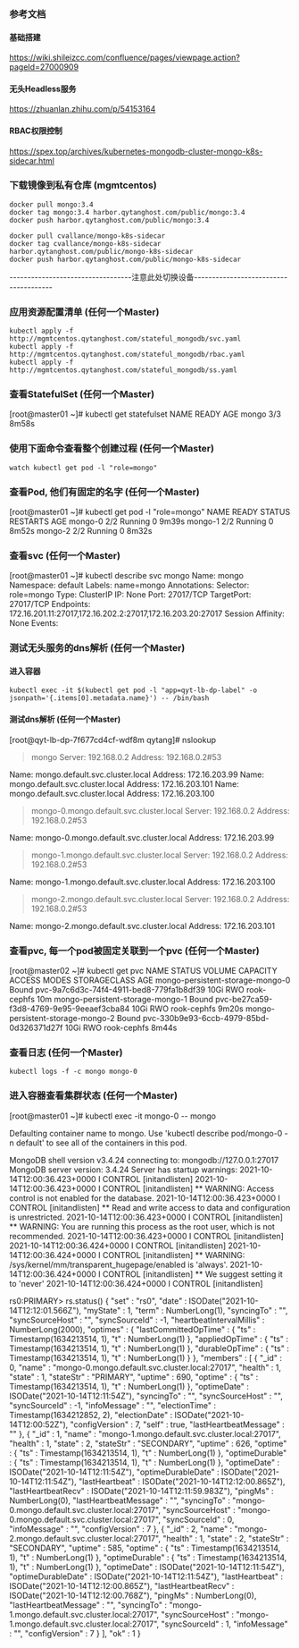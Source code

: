 ### 参考文档
#### 基础搭建
https://wiki.shileizcc.com/confluence/pages/viewpage.action?pageId=27000909

#### 无头Headless服务
https://zhuanlan.zhihu.com/p/54153164

#### RBAC权限控制
https://spex.top/archives/kubernetes-mongodb-cluster-mongo-k8s-sidecar.html

### 下载镜像到私有仓库 (mgmtcentos)
```shell script
docker pull mongo:3.4
docker tag mongo:3.4 harbor.qytanghost.com/public/mongo:3.4
docker push harbor.qytanghost.com/public/mongo:3.4

docker pull cvallance/mongo-k8s-sidecar
docker tag cvallance/mongo-k8s-sidecar harbor.qytanghost.com/public/mongo-k8s-sidecar
docker push harbor.qytanghost.com/public/mongo-k8s-sidecar

```

----------------------------------注意此处切换设备--------------------------------------

### 应用资源配置清单 (任何一个Master)
```shell script
kubectl apply -f http://mgmtcentos.qytanghost.com/stateful_mongodb/svc.yaml
kubectl apply -f http://mgmtcentos.qytanghost.com/stateful_mongodb/rbac.yaml
kubectl apply -f http://mgmtcentos.qytanghost.com/stateful_mongodb/ss.yaml

```

### 查看StatefulSet (任何一个Master)
[root@master01 ~]# kubectl get statefulset
NAME    READY   AGE
mongo   3/3     8m58s

### 使用下面命令查看整个创建过程 (任何一个Master)
```shell
watch kubectl get pod -l "role=mongo"

```

### 查看Pod, 他们有固定的名字 (任何一个Master)
[root@master01 ~]# kubectl get pod -l "role=mongo"
NAME      READY   STATUS    RESTARTS   AGE
mongo-0   2/2     Running   0          9m39s
mongo-1   2/2     Running   0          8m52s
mongo-2   2/2     Running   0          8m32s


### 查看svc (任何一个Master)
[root@master01 ~]# kubectl describe svc mongo
Name:              mongo
Namespace:         default
Labels:            name=mongo
Annotations:       Selector:  role=mongo
Type:              ClusterIP
IP:                None
Port:              <unset>  27017/TCP
TargetPort:        27017/TCP
Endpoints:         172.16.201.11:27017,172.16.202.2:27017,172.16.203.20:27017
Session Affinity:  None
Events:            <none>

### 测试无头服务的dns解析 (任何一个Master)
#### 进入容器
```shell script
kubectl exec -it $(kubectl get pod -l "app=qyt-lb-dp-label" -o jsonpath='{.items[0].metadata.name}') -- /bin/bash

```

#### 测试dns解析 (任何一个Master)
[root@qyt-lb-dp-7f677cd4cf-wdf8m qytang]# nslookup
> mongo
Server:         192.168.0.2
Address:        192.168.0.2#53

Name:   mongo.default.svc.cluster.local
Address: 172.16.203.99
Name:   mongo.default.svc.cluster.local
Address: 172.16.203.101
Name:   mongo.default.svc.cluster.local
Address: 172.16.203.100

> mongo-0.mongo.default.svc.cluster.local
Server:         192.168.0.2
Address:        192.168.0.2#53

Name:   mongo-0.mongo.default.svc.cluster.local
Address: 172.16.203.99

> mongo-1.mongo.default.svc.cluster.local
Server:         192.168.0.2
Address:        192.168.0.2#53

Name:   mongo-1.mongo.default.svc.cluster.local
Address: 172.16.203.100

> mongo-2.mongo.default.svc.cluster.local
Server:         192.168.0.2
Address:        192.168.0.2#53

Name:   mongo-2.mongo.default.svc.cluster.local
Address: 172.16.203.101
>


### 查看pvc, 每一个pod被固定关联到一个pvc (任何一个Master)
[root@master02 ~]# kubectl get pvc
NAME                               STATUS   VOLUME                                     CAPACITY   ACCESS MODES   STORAGECLASS   AGE
mongo-persistent-storage-mongo-0   Bound    pvc-9a7c6d3c-74f4-4911-bed8-779fa1b8df39   10Gi       RWO            rook-cephfs    10m
mongo-persistent-storage-mongo-1   Bound    pvc-be27ca59-f3d8-4769-9e95-9eeaef3cba84   10Gi       RWO            rook-cephfs    9m20s
mongo-persistent-storage-mongo-2   Bound    pvc-330b9e93-6ccb-4979-85bd-0d326371d27f   10Gi       RWO            rook-cephfs    8m44s

### 查看日志 (任何一个Master)
```shell script
kubectl logs -f -c mongo mongo-0
```

### 进入容器查看集群状态 (任何一个Master)
[root@master01 ~]# kubectl exec -it mongo-0 -- mongo

Defaulting container name to mongo.
Use 'kubectl describe pod/mongo-0 -n default' to see all of the containers in this pod.

MongoDB shell version v3.4.24
connecting to: mongodb://127.0.0.1:27017
MongoDB server version: 3.4.24
Server has startup warnings:
2021-10-14T12:00:36.423+0000 I CONTROL  [initandlisten]
2021-10-14T12:00:36.423+0000 I CONTROL  [initandlisten] ** WARNING: Access control is not enabled for the database.
2021-10-14T12:00:36.423+0000 I CONTROL  [initandlisten] **          Read and write access to data and configuration is unrestricted.
2021-10-14T12:00:36.423+0000 I CONTROL  [initandlisten] ** WARNING: You are running this process as the root user, which is not recommended.
2021-10-14T12:00:36.423+0000 I CONTROL  [initandlisten]
2021-10-14T12:00:36.424+0000 I CONTROL  [initandlisten]
2021-10-14T12:00:36.424+0000 I CONTROL  [initandlisten] ** WARNING: /sys/kernel/mm/transparent_hugepage/enabled is 'always'.
2021-10-14T12:00:36.424+0000 I CONTROL  [initandlisten] **        We suggest setting it to 'never'
2021-10-14T12:00:36.424+0000 I CONTROL  [initandlisten]

rs0:PRIMARY> rs.status()
{
        "set" : "rs0",
        "date" : ISODate("2021-10-14T12:12:01.566Z"),
        "myState" : 1,
        "term" : NumberLong(1),
        "syncingTo" : "",
        "syncSourceHost" : "",
        "syncSourceId" : -1,
        "heartbeatIntervalMillis" : NumberLong(2000),
        "optimes" : {
                "lastCommittedOpTime" : {
                        "ts" : Timestamp(1634213514, 1),
                        "t" : NumberLong(1)
                },
                "appliedOpTime" : {
                        "ts" : Timestamp(1634213514, 1),
                        "t" : NumberLong(1)
                },
                "durableOpTime" : {
                        "ts" : Timestamp(1634213514, 1),
                        "t" : NumberLong(1)
                }
        },
        "members" : [
                {
                        "_id" : 0,
                        "name" : "mongo-0.mongo.default.svc.cluster.local:27017",
                        "health" : 1,
                        "state" : 1,
                        "stateStr" : "PRIMARY",
                        "uptime" : 690,
                        "optime" : {
                                "ts" : Timestamp(1634213514, 1),
                                "t" : NumberLong(1)
                        },
                        "optimeDate" : ISODate("2021-10-14T12:11:54Z"),
                        "syncingTo" : "",
                        "syncSourceHost" : "",
                        "syncSourceId" : -1,
                        "infoMessage" : "",
                        "electionTime" : Timestamp(1634212852, 2),
                        "electionDate" : ISODate("2021-10-14T12:00:52Z"),
                        "configVersion" : 7,
                        "self" : true,
                        "lastHeartbeatMessage" : ""
                },
                {
                        "_id" : 1,
                        "name" : "mongo-1.mongo.default.svc.cluster.local:27017",
                        "health" : 1,
                        "state" : 2,
                        "stateStr" : "SECONDARY",
                        "uptime" : 626,
                        "optime" : {
                                "ts" : Timestamp(1634213514, 1),
                                "t" : NumberLong(1)
                        },
                        "optimeDurable" : {
                                "ts" : Timestamp(1634213514, 1),
                                "t" : NumberLong(1)
                        },
                        "optimeDate" : ISODate("2021-10-14T12:11:54Z"),
                        "optimeDurableDate" : ISODate("2021-10-14T12:11:54Z"),
                        "lastHeartbeat" : ISODate("2021-10-14T12:12:00.865Z"),
                        "lastHeartbeatRecv" : ISODate("2021-10-14T12:11:59.983Z"),
                        "pingMs" : NumberLong(0),
                        "lastHeartbeatMessage" : "",
                        "syncingTo" : "mongo-0.mongo.default.svc.cluster.local:27017",
                        "syncSourceHost" : "mongo-0.mongo.default.svc.cluster.local:27017",
                        "syncSourceId" : 0,
                        "infoMessage" : "",
                        "configVersion" : 7
                },
                {
                        "_id" : 2,
                        "name" : "mongo-2.mongo.default.svc.cluster.local:27017",
                        "health" : 1,
                        "state" : 2,
                        "stateStr" : "SECONDARY",
                        "uptime" : 585,
                        "optime" : {
                                "ts" : Timestamp(1634213514, 1),
                                "t" : NumberLong(1)
                        },
                        "optimeDurable" : {
                                "ts" : Timestamp(1634213514, 1),
                                "t" : NumberLong(1)
                        },
                        "optimeDate" : ISODate("2021-10-14T12:11:54Z"),
                        "optimeDurableDate" : ISODate("2021-10-14T12:11:54Z"),
                        "lastHeartbeat" : ISODate("2021-10-14T12:12:00.865Z"),
                        "lastHeartbeatRecv" : ISODate("2021-10-14T12:12:00.768Z"),
                        "pingMs" : NumberLong(0),
                        "lastHeartbeatMessage" : "",
                        "syncingTo" : "mongo-1.mongo.default.svc.cluster.local:27017",
                        "syncSourceHost" : "mongo-1.mongo.default.svc.cluster.local:27017",
                        "syncSourceId" : 1,
                        "infoMessage" : "",
                        "configVersion" : 7
                }
        ],
        "ok" : 1
}
